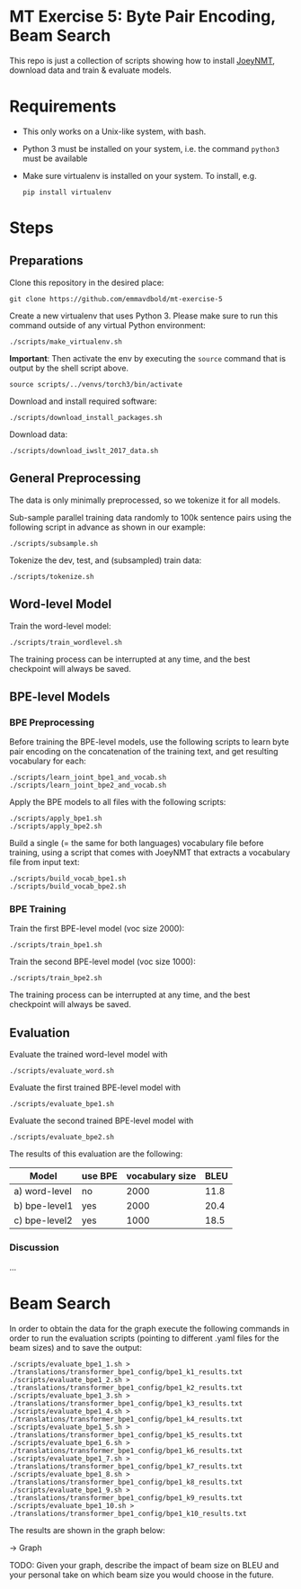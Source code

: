 # MT Exercise 5: Byte Pair Encoding, Beam Search

This repo is just a collection of scripts showing how to install [JoeyNMT](https://github.com/joeynmt/joeynmt), download
data and train & evaluate models.

# Requirements

- This only works on a Unix-like system, with bash.
- Python 3 must be installed on your system, i.e. the command `python3` must be available
- Make sure virtualenv is installed on your system. To install, e.g.

    `pip install virtualenv`

# Steps
## Preparations

Clone this repository in the desired place:

    git clone https://github.com/emmavdbold/mt-exercise-5

Create a new virtualenv that uses Python 3. Please make sure to run this command outside of any virtual Python environment:

    ./scripts/make_virtualenv.sh

**Important**: Then activate the env by executing the `source` command that is output by the shell script above.

    source scripts/../venvs/torch3/bin/activate

Download and install required software:

    ./scripts/download_install_packages.sh

Download data:

    ./scripts/download_iwslt_2017_data.sh

## General Preprocessing

The data is only minimally preprocessed, so we tokenize it for all models.

Sub-sample parallel training data randomly to 100k sentence pairs using the following script in advance as shown in our example:

    ./scripts/subsample.sh

Tokenize the dev, test, and (subsampled) train data:

    ./scripts/tokenize.sh

## Word-level Model
Train the word-level model:

    ./scripts/train_wordlevel.sh

The training process can be interrupted at any time, and the best checkpoint will always be saved.

## BPE-level Models
### BPE Preprocessing
Before training the BPE-level models, use the following scripts to learn byte pair encoding 
on the concatenation of the training text, and get resulting vocabulary for each:

    ./scripts/learn_joint_bpe1_and_vocab.sh
    ./scripts/learn_joint_bpe2_and_vocab.sh

Apply the BPE models to all files with the following scripts:

    ./scripts/apply_bpe1.sh
    ./scripts/apply_bpe2.sh

Build a single (= the same for both languages) vocabulary file before training, 
using a script that comes with JoeyNMT that extracts a vocabulary file from 
input text:

    ./scripts/build_vocab_bpe1.sh
    ./scripts/build_vocab_bpe2.sh


### BPE Training
Train the first BPE-level model (voc size 2000):

    ./scripts/train_bpe1.sh

Train the second BPE-level model (voc size 1000):

    ./scripts/train_bpe2.sh

The training process can be interrupted at any time, and the best checkpoint will always be saved.


## Evaluation
Evaluate the trained word-level model with

    ./scripts/evaluate_word.sh

Evaluate the first trained BPE-level model with

    ./scripts/evaluate_bpe1.sh

Evaluate the second trained BPE-level model with

    ./scripts/evaluate_bpe2.sh


The results of this evaluation are the following:

Model | use BPE | vocabulary size | BLEU |
 --- | --- | --- |------|
a) word-level | no | 2000 | 11.8 |
b) bpe-level1 | yes | 2000 | 20.4 |
c) bpe-level2 | yes | 1000 | 18.5 |

### Discussion
...


# Beam Search

In order to obtain the data for the graph execute the following commands in order to run the evaluation scripts 
(pointing to different .yaml files for the beam sizes) and to save the output:

    ./scripts/evaluate_bpe1_1.sh > ./translations/transformer_bpe1_config/bpe1_k1_results.txt
    ./scripts/evaluate_bpe1_2.sh > ./translations/transformer_bpe1_config/bpe1_k2_results.txt
    ./scripts/evaluate_bpe1_3.sh > ./translations/transformer_bpe1_config/bpe1_k3_results.txt
    ./scripts/evaluate_bpe1_4.sh > ./translations/transformer_bpe1_config/bpe1_k4_results.txt
    ./scripts/evaluate_bpe1_5.sh > ./translations/transformer_bpe1_config/bpe1_k5_results.txt
    ./scripts/evaluate_bpe1_6.sh > ./translations/transformer_bpe1_config/bpe1_k6_results.txt
    ./scripts/evaluate_bpe1_7.sh > ./translations/transformer_bpe1_config/bpe1_k7_results.txt
    ./scripts/evaluate_bpe1_8.sh > ./translations/transformer_bpe1_config/bpe1_k8_results.txt
    ./scripts/evaluate_bpe1_9.sh > ./translations/transformer_bpe1_config/bpe1_k9_results.txt
    ./scripts/evaluate_bpe1_10.sh > ./translations/transformer_bpe1_config/bpe1_k10_results.txt

The results are shown in the graph below:

-> Graph

TODO: Given your graph, describe the impact of beam size on BLEU and your personal take on
which beam size you would choose in the future.


